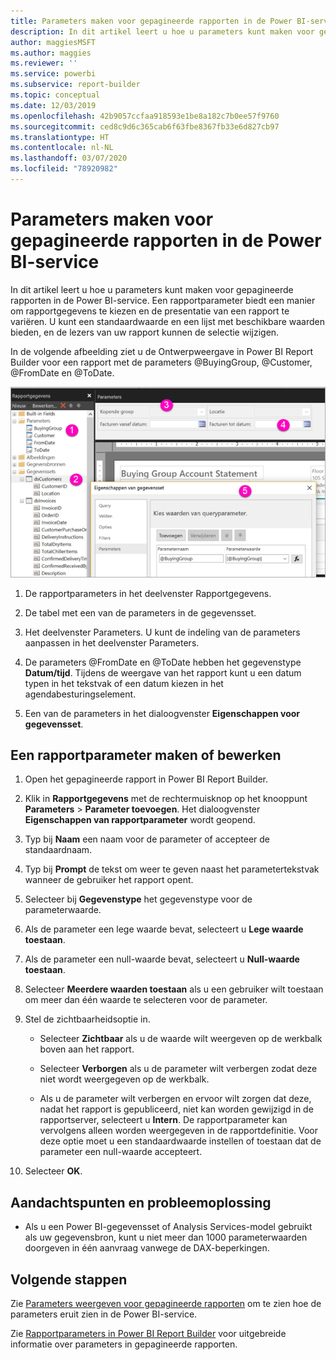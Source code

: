 ```yaml
---
title: Parameters maken voor gepagineerde rapporten in de Power BI-service
description: In dit artikel leert u hoe u parameters kunt maken voor gepagineerde rapporten in de Power BI-service.
author: maggiesMSFT
ms.author: maggies
ms.reviewer: ''
ms.service: powerbi
ms.subservice: report-builder
ms.topic: conceptual
ms.date: 12/03/2019
ms.openlocfilehash: 42b9057ccfaa918593e1be8a182c7b0ee57f9760
ms.sourcegitcommit: ced8c9d6c365cab6f63fbe8367fb33e6d827cb97
ms.translationtype: HT
ms.contentlocale: nl-NL
ms.lasthandoff: 03/07/2020
ms.locfileid: "78920982"
---
```

# <a name="create-parameters-for-paginated-reports-in-the-power-bi-service"></a>Parameters maken voor gepagineerde rapporten in de Power BI-service

In dit artikel leert u hoe u parameters kunt maken voor gepagineerde rapporten in de Power BI-service.  Een rapportparameter biedt een manier om rapportgegevens te kiezen en de presentatie van een rapport te variëren. U kunt een standaardwaarde en een lijst met beschikbare waarden bieden, en de lezers van uw rapport kunnen de selectie wijzigen.  

In de volgende afbeelding ziet u de Ontwerpweergave in Power BI Report Builder voor een rapport met de parameters @BuyingGroup, @Customer, @FromDate en @ToDate. 
  
![Parameters in Report Builder](media/paginated-reports-parameters/power-bi-paginated-parameters-report-builder.png)
  
1.  De rapportparameters in het deelvenster Rapportgegevens.  
  
2.  De tabel met een van de parameters in de gegevensset.  
  
3.  Het deelvenster Parameters. U kunt de indeling van de parameters aanpassen in het deelvenster Parameters. 
  
4.  De parameters @FromDate en @ToDate hebben het gegevenstype **Datum/tijd**. Tijdens de weergave van het rapport kunt u een datum typen in het tekstvak of een datum kiezen in het agendabesturingselement. 

5.  Een van de parameters in het dialoogvenster **Eigenschappen voor gegevensset**.  

  
## <a name="create-or-edit-a-report-parameter"></a>Een rapportparameter maken of bewerken  
  
1.  Open het gepagineerde rapport in Power BI Report Builder.

1. Klik in **Rapportgegevens** met de rechtermuisknop op het knooppunt **Parameters** > **Parameter toevoegen**. Het dialoogvenster **Eigenschappen van rapportparameter** wordt geopend.  
  
2.  Typ bij **Naam** een naam voor de parameter of accepteer de standaardnaam.  
  
3.  Typ bij **Prompt** de tekst om weer te geven naast het parametertekstvak wanneer de gebruiker het rapport opent.  
  
4.  Selecteer bij **Gegevenstype** het gegevenstype voor de parameterwaarde.  
  
5.  Als de parameter een lege waarde bevat, selecteert u **Lege waarde toestaan**.  
  
6.  Als de parameter een null-waarde bevat, selecteert u **Null-waarde toestaan**.  
  
7.  Selecteer **Meerdere waarden toestaan** als u een gebruiker wilt toestaan om meer dan één waarde te selecteren voor de parameter.  
  
8.  Stel de zichtbaarheidsoptie in.  
  
    -   Selecteer **Zichtbaar** als u de waarde wilt weergeven op de werkbalk boven aan het rapport.  
  
    -   Selecteer **Verborgen** als u de parameter wilt verbergen zodat deze niet wordt weergegeven op de werkbalk.  
  
    -   Als u de parameter wilt verbergen en ervoor wilt zorgen dat deze, nadat het rapport is gepubliceerd, niet kan worden gewijzigd in de rapportserver, selecteert u **Intern**. De rapportparameter kan vervolgens alleen worden weergegeven in de rapportdefinitie. Voor deze optie moet u een standaardwaarde instellen of toestaan dat de parameter een null-waarde accepteert.  
  
9. Selecteer **OK**. 

## <a name="considerations-and-troubleshooting"></a>Aandachtspunten en probleemoplossing

- Als u een Power BI-gegevensset of Analysis Services-model gebruikt als uw gegevensbron, kunt u niet meer dan 1000 parameterwaarden doorgeven in één aanvraag vanwege de DAX-beperkingen. 

 
## <a name="next-steps"></a>Volgende stappen

Zie [Parameters weergeven voor gepagineerde rapporten](../consumer/paginated-reports-view-parameters.md) om te zien hoe de parameters eruit zien in de Power BI-service.

Zie [Rapportparameters in Power BI Report Builder](report-builder-parameters.md) voor uitgebreide informatie over parameters in gepagineerde rapporten.
